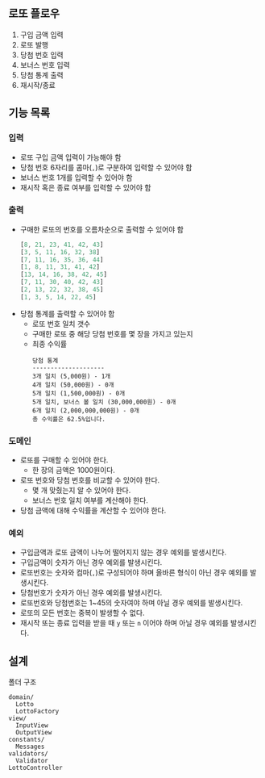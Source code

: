 ## 로또 플로우
1. 구입 금액 입력
2. 로또 발행
3. 당첨 번호 입력
4. 보너스 번호 입력
5. 당첨 통계 출력
6. 재시작/종료

## 기능 목록

### 입력
- 로또 구입 금액 입력이 가능해야 함
- 당첨 번호 6자리를 콤마(`,`)로 구분하여 입력할 수 있어야 함
- 보너스 번호 1개를 입력할 수 있어야 함
- 재시작 혹은 종료 여부를 입력할 수 있어야 함

### 출력
- 구매한 로또의 번호를 오름차순으로 출력할 수 있어야 함
  ```javascript
  [8, 21, 23, 41, 42, 43] 
  [3, 5, 11, 16, 32, 38] 
  [7, 11, 16, 35, 36, 44] 
  [1, 8, 11, 31, 41, 42] 
  [13, 14, 16, 38, 42, 45] 
  [7, 11, 30, 40, 42, 43] 
  [2, 13, 22, 32, 38, 45] 
  [1, 3, 5, 14, 22, 45]
  ```
- 당첨 통계를 출력할 수 있어야 함
  - 로또 번호 일치 갯수
  - 구매한 로또 중 해당 당첨 번호를 몇 장을 가지고 있는지
  - 최종 수익률
    ```
    당첨 통계
    --------------------
    3개 일치 (5,000원) - 1개
    4개 일치 (50,000원) - 0개
    5개 일치 (1,500,000원) - 0개
    5개 일치, 보너스 볼 일치 (30,000,000원) - 0개
    6개 일치 (2,000,000,000원) - 0개
    총 수익률은 62.5%입니다.
    ```

### 도메인
- 로또를 구매할 수 있어야 한다.
  - 한 장의 금액은 1000원이다.
- 로또 번호와 당첨 번호를 비교할 수 있어야 한다.
  - 몇 개 맞췄는지 알 수 있어야 한다.
  - 보너스 번호 일치 여부를 계산해야 한다.
- 당첨 금액에 대해 수익률을 계산할 수 있어야 한다.

### 예외
- 구입금액과 로또 금액이 나누어 떨어지지 않는 경우 예외를 발생시킨다.
- 구입금액이 숫자가 아닌 경우 예외를 발생시킨다.
- 로또번호는 숫자와 컴마(`,`)로 구성되어야 하며 올바른 형식이 아닌 경우 예외를 발생시킨다.
- 당첨번호가 숫자가 아닌 경우 예외를 발생시킨다.
- 로또번호와 당첨번호는 1~45의 숫자여야 하며 아닐 경우 예외를 발생시킨다.
- 로또의 모든 번호는 중복이 발생할 수 없다.
- 재시작 또는 종료 입력을 받을 때 `y` 또는 `n` 이어야 하며 아닐 경우 예외를 발생시킨다.

## 설계
폴더 구조
```
domain/
  Lotto
  LottoFactory
view/
  InputView
  OutputView
constants/
  Messages
validators/
  Validator
LottoController
```
